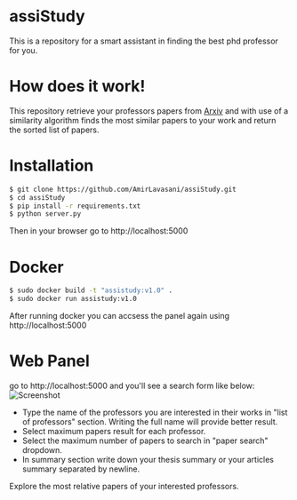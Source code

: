 # assiStudy

This is a repository for a smart assistant in finding the best phd professor for you. 

# How does it work!
This repository retrieve your professors papers from [Arxiv](arxiv.org) and with use of a similarity algorithm finds the most similar papers to your work and return the sorted list of papers. 

# Installation
```sh
$ git clone https://github.com/AmirLavasani/assiStudy.git
$ cd assiStudy
$ pip install -r requirements.txt
$ python server.py
```
Then in your browser go to http://localhost:5000

# Docker
```sh
$ sudo docker build -t "assistudy:v1.0" .
$ sudo docker run assistudy:v1.0
```
After running docker you can accsess the panel again using http://localhost:5000

# Web Panel
go to http://localhost:5000 and you'll see a search form like below:
![Screenshot](../assets/assistudy-index.png?raw=true)
- Type the name of the professors you are interested in their works in "list of professors" section. Writing the full name will provide better result. 
- Select maximum papers result for each professor. 
- Select the maximum number of papers to search in "paper search" dropdown.
- In summary section write down your thesis summary or your articles summary separated by newline. 

Explore the most relative papers of your interested professors. 